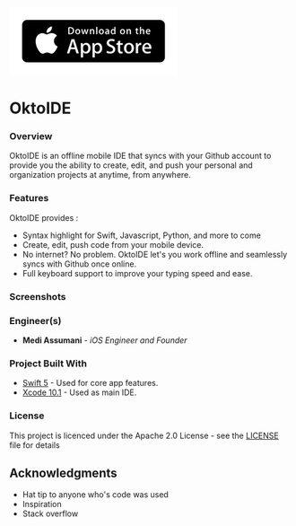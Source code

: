 <a href="" rel="some text">![Foo](https://raw.githubusercontent.com/GitHawkApp/GitHawk/master/images/app-store-badge.png)</a>
# OktoIDE

### Overview

OktoIDE is an offline mobile IDE that syncs with your Github account to provide you the ability to create, edit, and push your personal and organization projects at anytime, from anywhere.

### Features

OktoIDE provides :

* Syntax highlight for Swift, Javascript, Python, and more to come
* Create, edit, push code from your mobile device.
* No internet? No problem. OktoIDE let's you work offline and seamlessly syncs with Github once online.
* Full keyboard support to improve your typing speed and ease.

### Screenshots


### Engineer(s)

* **Medi Assumani** - *iOS Engineer and Founder*

### Project Built With

* [Swift 5](https://developer.apple.com/swift/) - Used for core app features.
* [Xcode 10.1](https://developer.apple.com/xcode/) - Used as main IDE.

### License

This project is licenced under the Apache 2.0 License - see the <a href="https://github.com/MediBoss/OktoIDE/blob/master/LICENSE">LICENSE</a> file for details

## Acknowledgments

* Hat tip to anyone who's code was used
* Inspiration
* Stack overflow

